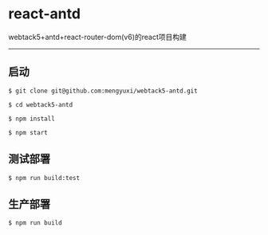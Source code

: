 # react-antd
webtack5+antd+react-router-dom(v6)的react项目构建

---

## 启动
```
$ git clone git@github.com:mengyuxi/webtack5-antd.git

$ cd webtack5-antd 

$ npm install

$ npm start
```

## 测试部署
```
$ npm run build:test
```

## 生产部署
```
$ npm run build
